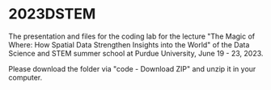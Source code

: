 # 2023DSTEM
The presentation and files for the coding lab for the lecture "The Magic of Where: How Spatial Data Strengthen Insights into the World" of the Data Science and STEM summer school at Purdue University, June 19 - 23, 2023.

Please download the folder via "code - Download ZIP" and unzip it in your computer. 
